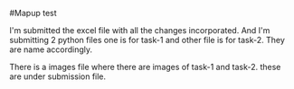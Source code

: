 #Mapup test

I'm submitted the excel file with all the changes incorporated. And I'm submitting 2 python files one is for task-1 and other file is for task-2. They are name accordingly. 

There is a images file where there are images of task-1 and task-2. these are under submission file. 
